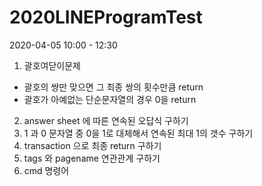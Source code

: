 # 2020LINEProgramTest

2020-04-05 10:00 - 12:30

1. 괄호여닫이문제
  - 괄호의 쌍만 맞으면 그 최종 쌍의 횟수만큼 return
  - 괄호가 아예없는 단순문자열의 경우 0을 return
2. answer sheet 에 따른 연속된 오답식 구하기
3. 1 과 0 문자열 중 0을 1로 대체해서 연속된 최대 1의 갯수 구하기
4. transaction 으로 최종 return 구하기
5. tags 와 pagename 연관관계 구하기
6. cmd 명령어 
